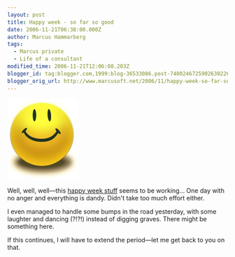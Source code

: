 ```yaml
---
layout: post
title: Happy week - so far so good
date: 2006-11-21T06:38:00.000Z
author: Marcus Hammarberg
tags:
  - Marcus private
  - Life of a consultant
modified_time: 2006-11-21T12:06:08.203Z
blogger_id: tag:blogger.com,1999:blog-36533086.post-7400246725902630226
blogger_orig_url: http://www.marcusoft.net/2006/11/happy-week-so-far-so-good.html
---
```


![Smiley](/img/smiley.jpg)

Well, well, well—this [happy week stuff](http://marcushammarberg.blogspot.com/2006/11/be-good.html) seems to be working... One day with no anger and everything is dandy. Didn't take too much effort either.

I even managed to handle some bumps in the road yesterday, with some laughter and dancing (?!?!) instead of digging graves. There might be something here.

If this continues, I will have to extend the period—let me get back to you on that.
